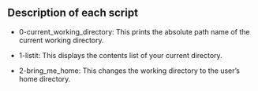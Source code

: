 ## Description of each script

- 0-current_working_directory: This prints the absolute path name of the current working directory.

- 1-listit: This displays the contents list of your current directory.

- 2-bring_me_home: This changes the working directory to the user’s home directory.
